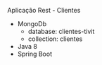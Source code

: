 Aplicação Rest - Clientes

 - MongoDb
    - database: clientes-tivit
    - collection: clientes
 - Java 8
 - Spring Boot
